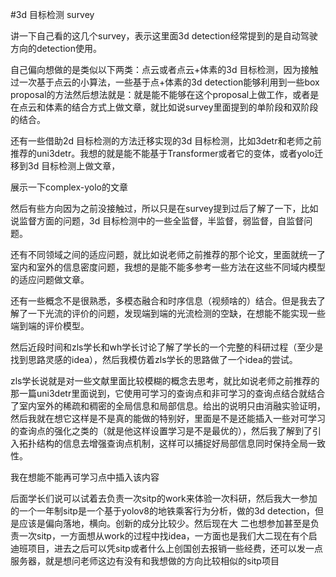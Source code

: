 #3d 目标检测 survey

讲一下自己看的这几个survey，表示这里面3d detection经常提到的是自动驾驶方向的detection使用。

自己偏向想做的是类似以下两类：点云或者点云+体素的3d 目标检测，因为接触过一次基于点云的小算法，一些基于点+体素的3d detection能够利用到一些box proposal的方法然后想法就是：就是能不能够在这个proposal上做工作，或者是在点云和体素的结合方式上做文章，就比如说survey里面提到的单阶段和双阶段的结合。

还有一些借助2d 目标检测的方法迁移实现的3d 目标检测，比如3detr和老师之前推荐的uni3detr。我想的就是能不能基于Transformer或者它的变体，或者yolo迁移到3d 目标检测上做文章，

展示一下complex-yolo的文章

然后有些方向因为之前没接触过，所以只是在survey提到过后了解了一下，比如说监督方面的问题，3d 目标检测中的一些全监督，半监督，弱监督，自监督问题。

还有不同领域之间的适应问题，就比如说老师之前推荐的那个论文，里面就统一了室内和室外的信息密度问题，我想的是能不能多参考一些方法在这些不同域内模型的适应问题做文章。

还有一些概念不是很熟悉，多模态融合和时序信息（视频啥的）结合。但是我去了解了一下光流的评价的问题，发现端到端的光流检测的空缺，在想能不能实现一些端到端的评价模型。


然后近段时间和zls学长和wh学长讨论了解了学长的一个完整的科研过程（至少是找到思路灵感的idea），然后我模仿着zls学长的思路做了一个idea的尝试。

zls学长说就是对一些文献里面比较模糊的概念去思考，就比如说老师之前推荐的那一篇uni3detr里面说到，它使用可学习的查询点和非可学习的查询点结合就结合了室内室外的稀疏和稠密的全局信息和局部信息。给出的说明只由消融实验证明，然后我就在想它这样是不是真的能做的特别好，里面是不是还能插入一些对可学习的查询点的强化之类的（就是他这样设置学习是不是最优的），然后我了解到了引入拓扑结构的信息去增强查询点机制，这样可以捕捉好局部信息同时保持全局一致性。

我在想能不能再可学习点中插入该内容



后面学长们说可以试着去负责一次sitp的work来体验一次科研，然后我大一参加的一个一年制sitp是一个基于yolov8的地铁乘客行为分析，做的3d detection，但是应该是偏向落地，横向。创新的成分比较少。然后现在大
二也想参加甚至是负责一次sitp，一方面想从work的过程中找idea，一方面也是我们大二现在有个启迪班项目，进去之后可以凭sitp或者什么上创国创去报销一些经费，还可以发一点服务器，就是想问老师这边有没有和我想做的方向比较相似的sitp项目
